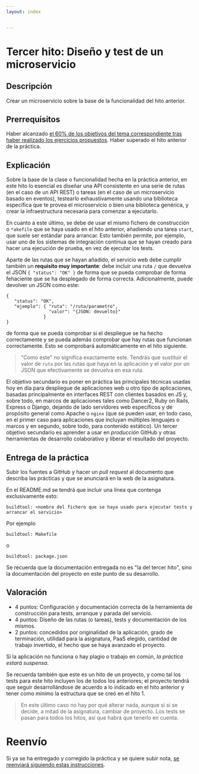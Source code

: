 ```yaml
---
layout: index


---
```

Tercer hito: Diseño y test de un microservicio
=====================================

Descripción
-----------------

Crear un microservicio sobre la base de la funcionalidad del hito
anterior. 

Prerrequisitos
--------------------

Haber alcanzado
[el 60% de los objetivos del tema correspondiente tras haber realizado los ejercicios propuestos](../temas/Microservicios). Haber superado el hito anterior de la práctica. 

Explicación
----------------

Sobre la base de la clase o funcionalidad hecha en la práctica
anterior, en este hito lo esencial es diseñar una API consistente en
una serie de rutas (en el caso de un API REST) o tareas (en el caso de
un microservicio basado en eventos), testearlo exhaustivamente usando
una biblioteca específica que te provea el microservicio o bien una
biblioteca genérica, y crear la infraestructura necesaria para
comenzar a ejecutarlo.

En cuanto a este último, se debe de usar el mismo fichero de
construcción o `*akefile` que se haya usado en el hito anterior,
añadiendo una tarea `start`, que suele ser estándar para
arrancar. Esto también permite, por ejemplo, usar uno de los sistemas
de integración continua que se hayan creado para hacer una ejecución
de prueba, en vez de ejecutar los tests.

Aparte de las rutas que se hayan añadido, el servicio web debe cumplir también un **requisito muy
importante**: debe incluir una ruta `/` que devuelva el JSON `{
"status": "OK" }` de forma que se pueda comprobar de forma fehaciente
que se ha desplegado de forma correcta. Adicionalmente, puede devolver
un JSON como este: 

```
{
   "status": "OK",
   "ejemplo": { "ruta": "/ruta/parametro",
                "valor": "{JSON: devuelto}"
              }
}
```

de forma que se pueda comprobar si el despliegue se ha hecho
correctamente y se pueda además comprobar que hay rutas que funcionan
correctamente. Esto se comprobará automáticamente en el hito siguiente.

> "Como este" no significa exactamente este. Tendrás que sustituir el
> valor de `ruta` por las rutas que haya en la aplicación y el valor
> por un JSON que efectivamente se devuelva en esa ruta.

El objetivo secundario es poner en práctica las principales
técnicas usadas hoy en día para despliegue de aplicaciones web u otro
tipo de aplicaciones,
basadas principalmente en interfaces REST con clientes basados en JS
y, sobre todo, en marcos de aplicaciones tales como Dancer2, Ruby
on Rails, Express o Django, dejando de lado servidores web específicos
y de propósito general como Apache o `nginx` (que se pueden usar, en
todo caso, en el primer caso para aplicaciones que incluyan múltiples
lenguajes o marcos y en segundo, sobre todo, para contenido estático).
Un tercer
objetivo secundario es aprender a usar en *producción* GitHub y otras
herramientas de desarrollo colaborativo y liberar el resultado del
proyecto. 

Entrega de la práctica
--------------------------------


Subir los fuentes a GitHub y hacer un *pull request* al documento que
describa las prácticas y que se anunciará en la web de la
asignatura. 

En el README.md se tendrá que incluir una línea que contenga
exclusivamente esto:

    buildtool: <nombre del fichero que se haya usado para ejecutar tests y arrancar el servicio>

Por ejemplo

    buildtool: Makefile
	
o 

    buildtool: package.json

Se recuerda que la documentación entregada no es "la del tercer hito",
sino la documentación del proyecto en este punto de su desarrollo.


Valoración
--------------

* 4 puntos: Configuración y documentación correcta de la herramienta
  de construcción para tests, arranque y parada del servicio.
* 4 puntos: Diseño de las rutas (o tareas), tests y documentación de los mismos.
* 2 puntos: concedidos por originalidad de la aplicación, grado de
  terminación, utilidad para la asignatura, PaaS elegido, cantidad de
  trabajo invertido, el hecho que se haya avanzado el proyecto.
  
 Si la aplicación no funciona o hay plagio o trabajo en común, *la
  práctica estará suspensa*.
  
Se recuerda también que este es un hito de un proyecto, y como tal los
tests para este hito incluyen los de todos los anteriores; el proyecto
tendrá que seguir desarrollándose de acuerdo a lo indicado en el hito
anterior y tener como mínimo la estructura que se creó en el
hito 1.

> En este último caso no hay por qué alterar nada, aunque sí si se
> decide, a mitad de la asignatura, cambiar de proyecto. Los tests se
> pasan para todos los hitos, así que habrá que tenerlo en cuenta.


# Reenvío

Si ya se ha entregado y corregido la
práctica y se quiere subir nota, [se reenviará siguiendo estas instrucciones](Reenvios).
